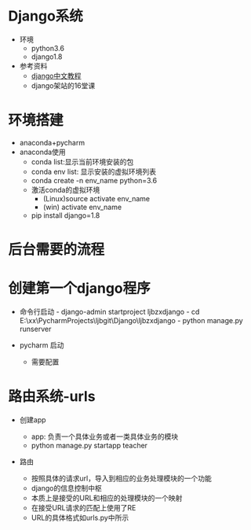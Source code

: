 # Django系统
- 环境
    - python3.6
    - django1.8
- 参考资料
    - [django中文教程](https://yiyibooks.cn/xx/django_182/index.html)
    - django架站的16堂课
# 环境搭建
- anaconda+pycharm
- anaconda使用
    - conda list:显示当前环境安装的包
    - conda env list: 显示安装的虚拟环境列表
    - conda create -n env_name  python=3.6
    - 激活conda的虚拟环境
        - (Linux)source activate env_name
        - (win) activate env_name
    - pip install django=1.8
    
    
# 后台需要的流程

# 创建第一个django程序
- 命令行启动
        - django-admin startproject ljbzxdjango
        - cd E:\xx\PycharmProjects\ljbgit\Django\ljbzxdjango
        - python manage.py runserver
        
- pycharm 启动
    - 需要配置
    
# 路由系统-urls
- 创建app
    - app: 负责一个具体业务或者一类具体业务的模块
    - python manage.py startapp teacher

- 路由
    - 按照具体的请求url，导入到相应的业务处理模块的一个功能
    - django的信息控制中枢
    - 本质上是接受的URL和相应的处理模块的一个映射
    - 在接受URL请求的匹配上使用了RE
    - URL的具体格式如urls.py中所示
